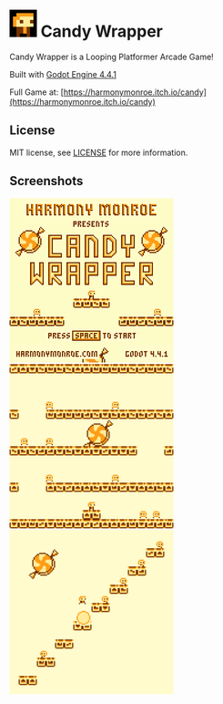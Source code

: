 # ![icon](media/image/icon/48.png) Candy Wrapper

Candy Wrapper is a Looping Platformer Arcade Game!

Built with [Godot Engine 4.4.1](https://godotengine.org)

Full Game at: [https://harmonymonroe.itch.io/candy](https://harmonymonroe.itch.io/candy)

## License
MIT license, see [LICENSE](LICENSE) for more information.

## Screenshots
![shot1](media/image/screens/thumb/1.png)
![shot2](media/image/screens/thumb/2.png)
![shot3](media/image/screens/thumb/3.png)
